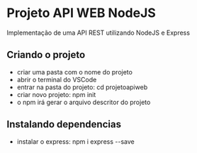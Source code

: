 # Projeto API WEB NodeJS
Implementação de uma API REST utilizando 
NodeJS e Express

## Criando o projeto
- criar uma pasta com o nome do projeto
- abrir o terminal do VSCode
- entrar na pasta do projeto: cd projetoapiweb
- criar novo projeto: npm init
- o npm irá gerar o arquivo descritor do projeto

## Instalando dependencias
- instalar o express: npm i express --save

